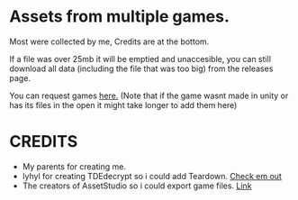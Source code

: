 # Assets from multiple games.

Most were collected by me, Credits are at the bottom.

If a file was over 25mb it will be emptied and unaccesible, you can still download all data (including the file that was too big) from the releases page.

You can request games [here.](mailto:hexahigh@protonmail.com)
(Note that if the game wasnt made in unity or has its files in the open it might take longer to add them here)

# CREDITS
- My parents for creating me.
- lyhyl for creating TDEdecrypt so i could add Teardown. [Check em out](https://github.com/lyhyl)
- The creators of AssetStudio so i could export game files. [Link](https://github.com/Perfare/AssetStudio)
